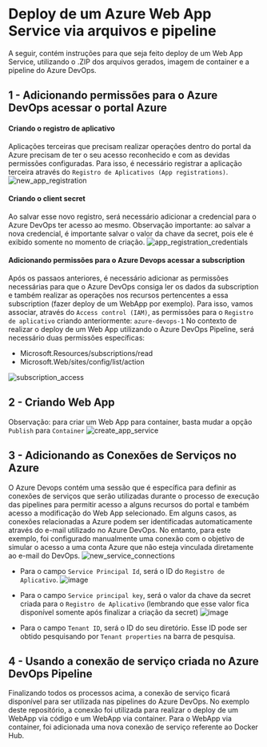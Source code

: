 # Deploy de um Azure Web App Service via arquivos e pipeline

A seguir, contém instruções para que seja feito deploy de um Web App Service, utilizando o .ZIP dos arquivos gerados, imagem de container e a pipeline do Azure DevOps.

## 1 - Adicionando permissões para o Azure DevOps acessar o portal Azure
#### Criando o registro de aplicativo
Aplicações terceiras que precisam realizar operações dentro do portal da Azure precisam de ter o seu acesso reconhecido e com as devidas permissões configuradas.
Para isso, é necessário registrar a aplicação terceira através do `Registro de Aplicativos (App registrations)`.
![new_app_registration](https://github.com/martineli17/azure-deploy-pipeline-web-app-file/assets/50757499/9686990e-4487-4e28-85fc-6539cc8bd327)

#### Criando o client secret
Ao salvar esse novo registro, será necessário adicionar a credencial para o Azure DevOps ter acesso ao mesmo.
Observação importante: ao salvar a nova credencial, é importante salvar o valor da chave da secret, pois ele é exibido somente no momento de criação.
![app_registration_credentials](https://github.com/martineli17/azure-deploy-pipeline-web-app-file/assets/50757499/63e7cd4e-3463-4c53-9b43-e747ead69bc7)

#### Adicionando permissões para o Azure Devops acessar a subscription
Após os passaos anteriores, é necessário adicionar as permissões necessárias para que o Azure DevOps consiga ler os dados da subscription e também realizar as operações nos recursos pertencentes a essa subscription (fazer deploy de um WebApp por exemplo).
Para isso, vamos associar, através do `Access control (IAM)`, as permissões para o `Registro de aplicativo` criando anteriormente: `azure-devops-1`
No contexto de realizar o deploy de um Web App utilizando o Azure DevOps Pipeline, será necessário duas permissões específicas:
- Microsoft.Resources/subscriptions/read
- Microsoft.Web/sites/config/list/action

![subscription_access](https://github.com/martineli17/azure-deploy-pipeline-web-app-file/assets/50757499/f7b7a824-8104-4f6d-be17-581b24282657)

## 2 - Criando Web App
Observação: para criar um Web App para container, basta mudar a opção `Publish` para `Container`
![create_app_service](https://github.com/martineli17/azure-deploy-pipeline-web-app-file/assets/50757499/a50940d1-32c5-407c-acf1-d2d4acc7556a)

## 3 - Adicionando as Conexões de Serviços no Azure

O Azure Devops contém uma sessão que é específica para definir as conexões de serviços que serão utilizadas durante o processo de execução das pipelines para permitir acesso a alguns recursos do portal e também acesso a modificação do Web App selecionado. Em alguns casos, as conexões relacionadas a Azure podem ser identificadas automaticamente através do e-mail utilizado no Azure DevOps. No entanto, para este exemplo, foi configurado manualmente uma conexão com o objetivo de simular o acesso a uma conta Azure que não esteja vinculada diretamente ao e-mail do DevOps.
![new_service_connections](https://github.com/martineli17/azure-deploy-pipeline-web-app-file/assets/50757499/53b18060-539f-4137-b244-5b8dee00419c)

- Para o campo `Service Principal Id`, será o ID do `Registro de Aplicativo`.
![image](https://github.com/martineli17/azure-deploy-pipeline-web-app-file/assets/50757499/87851b34-1651-41f3-a47a-cbc31b2ab164)

- Para o campo `Service principal key`, será o valor da chave da secret criada para o `Registro de Aplicativo` (lembrando que esse valor fica disponível somente após finalizar a criação da secret)
![image](https://github.com/martineli17/azure-deploy-pipeline-web-app-file/assets/50757499/32a85020-44e9-48d9-a76f-e4c3b12d6947)

 - Para o campo `Tenant ID`, será o ID do seu diretório. Esse ID pode ser obtido pesquisando por `Tenant properties` na barra de pesquisa.

## 4 - Usando a conexão de serviço criada no Azure DevOps Pipeline
Finalizando todos os processos acima, a conexão de serviço ficará disponível para ser utilizada nas pipelines do Azure DevOps.
No exemplo deste repositório, a conexão foi utilizada para realizar o deploy de um WebApp via código e um WebApp via container.
Para o WebApp via container, foi adicionada uma nova conexão de serviço referente ao Docker Hub.

